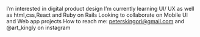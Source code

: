 I’m interested in digital product design
I’m currently learning UI/ UX as well as html,css,React and Ruby on Rails
Looking to collaborate on Mobile UI and Web app projects
How to reach me: peterskingori@gmail.com and @art_kingly on instagram

<!---
PS-Kingori/PS-Kingori is a ✨ special ✨ repository because its `README.md` (this file) appears on your GitHub profile.
You can click the Preview link to take a look at your changes.
--->
